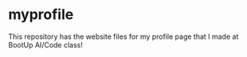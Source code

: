 # myprofile
This repository has the website files for my profile page that I made at BootUp AI/Code class!
